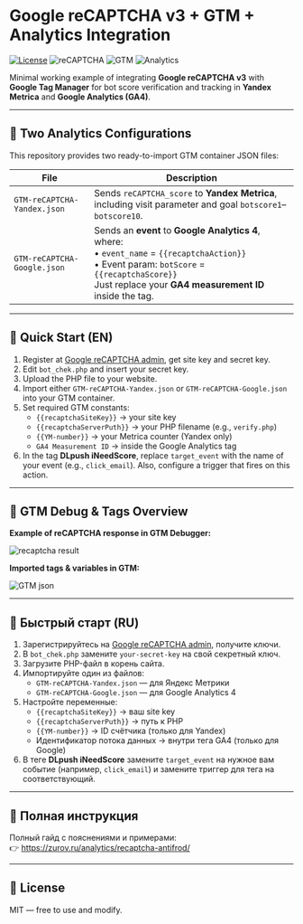 # Google reCAPTCHA v3 + GTM + Analytics Integration

[![License](https://img.shields.io/github/license/username/repo)](LICENSE)
![reCAPTCHA](https://img.shields.io/badge/reCAPTCHA-v3-blue)
![GTM](https://img.shields.io/badge/GTM-ready-green)
![Analytics](https://img.shields.io/badge/Yandex%20%26%20GA4-supported-orange)

Minimal working example of integrating **Google reCAPTCHA v3** with **Google Tag Manager** for bot score verification and tracking in **Yandex Metrica** and **Google Analytics (GA4)**.

---

## 🔄 Two Analytics Configurations

This repository provides two ready-to-import GTM container JSON files:

| File | Description |
|------|-------------|
| `GTM-reCAPTCHA-Yandex.json` | Sends `reCAPTCHA_score` to **Yandex Metrica**, including visit parameter and goal `botscore1`–`botscore10`. |
| `GTM-reCAPTCHA-Google.json` | Sends an **event** to **Google Analytics 4**, where:<br> • `event_name` = `{{recaptchaAction}}`<br> • Event param: `botScore` = `{{recaptchaScore}}`<br> Just replace your **GA4 measurement ID** inside the tag. |

---

## 🚀 Quick Start (EN)

1. Register at [Google reCAPTCHA admin](https://www.google.com/recaptcha/admin/), get site key and secret key.
2. Edit `bot_chek.php` and insert your secret key.
3. Upload the PHP file to your website.
4. Import either `GTM-reCAPTCHA-Yandex.json` or `GTM-reCAPTCHA-Google.json` into your GTM container.
5. Set required GTM constants:
   - `{{recaptchaSiteKey}}` → your site key
   - `{{recaptchaServerPuth}}` → your PHP filename (e.g., `verify.php`)
   - `{{YM-number}}` → your Metrica counter (Yandex only)
   - `GA4 Measurement ID` → inside the Google Analytics tag
6. In the tag **DLpush iNeedScore**, replace `target_event` with the name of your event (e.g., `click_email`). Also, configure a trigger that fires on this action.

---

## 🧪 GTM Debug & Tags Overview

**Example of reCAPTCHA response in GTM Debugger:**

![recaptcha result](https://zurov.ru/wp-content/uploads/2025/04/recaptchaSuccess.png)

**Imported tags & variables in GTM:**

![GTM json](https://zurov.ru/wp-content/uploads/2025/04/GTM_json_imrort_antibots.png)

---

## 🚀 Быстрый старт (RU)

1. Зарегистрируйтесь на [Google reCAPTCHA admin](https://www.google.com/recaptcha/admin/), получите ключи.
2. В `bot_chek.php` замените `your-secret-key` на свой секретный ключ.
3. Загрузите PHP-файл в корень сайта.
4. Импортируйте один из файлов:
   - `GTM-reCAPTCHA-Yandex.json` — для Яндекс Метрики
   - `GTM-reCAPTCHA-Google.json` — для Google Analytics 4
5. Настройте переменные:
   - `{{recaptchaSiteKey}}` → ваш site key
   - `{{recaptchaServerPuth}}` → путь к PHP
   - `{{YM-number}}` → ID счётчика (только для Yandex)
   - Идентификатор потока данных → внутри тега GA4 (только для Google)
6. В теге **DLpush iNeedScore** замените `target_event` на нужное вам событие (например, `click_email`) и замените триггер для тега на соответствующий.

---

## 📘 Полная инструкция

Полный гайд с пояснениями и примерами:  
👉 https://zurov.ru/analytics/recaptcha-antifrod/

---

## 📄 License

MIT — free to use and modify.